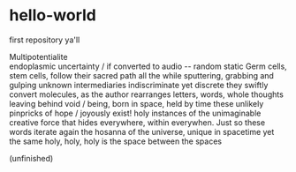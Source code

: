 # hello-world
first repository ya'll

Multipotentialite  
endoplasmic uncertainty / if converted to audio -- random static 
Germ cells, stem cells, follow their sacred path
all the while sputtering, grabbing and gulping unknown intermediaries
indiscriminate yet discrete they swiftly convert molecules, 
as the author rearranges letters, words, whole thoughts
leaving behind void / being, born in space, held by time
these unlikely pinpricks of hope / joyously exist!
holy instances of the unimaginable creative force that hides everywhere,
within everywhen.
Just so these words iterate again the hosanna of the universe,
unique in spacetime yet the same 
holy, holy, holy is the space between the spaces 

(unfinished)
